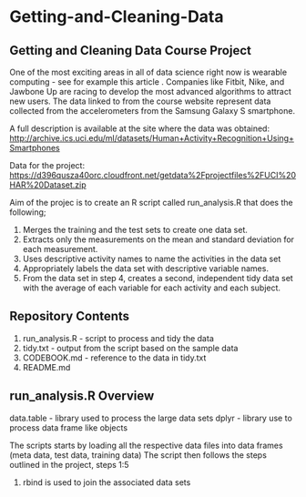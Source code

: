 # Getting-and-Cleaning-Data

## Getting and Cleaning Data Course Project

One of the most exciting areas in all of data science right now is wearable computing - see for example this article . 
Companies like Fitbit, Nike, and Jawbone Up are racing to develop the most advanced algorithms to attract new users. 
The data linked to from the course website represent data collected from the accelerometers from the Samsung Galaxy S smartphone. 

A full description is available at the site where the data was obtained: 
http://archive.ics.uci.edu/ml/datasets/Human+Activity+Recognition+Using+Smartphones 

Data for the project: 
https://d396qusza40orc.cloudfront.net/getdata%2Fprojectfiles%2FUCI%20HAR%20Dataset.zip 

Aim of the projec is to create an R script called run_analysis.R that does the following; 
1. Merges the training and the test sets to create one data set.
2. Extracts only the measurements on the mean and standard deviation for each measurement. 
3. Uses descriptive activity names to name the activities in the data set
4. Appropriately labels the data set with descriptive variable names. 
5. From the data set in step 4, creates a second, independent tidy data set with the average of each variable for each activity and each subject.

## Repository Contents
1. run_analysis.R - script to process and tidy the data
2. tidy.txt - output from the script based on the sample data
3. CODEBOOK.md - reference to the data in tidy.txt
4. README.md

## run_analysis.R Overview
data.table - library used to process the large data sets
dplyr - library use to process data frame like objects

The scripts starts by loading all the respective data files into data frames (meta data, test data, training data)
The script then follows the steps outlined in the project, steps 1:5

1. rbind is used to join the associated data sets




